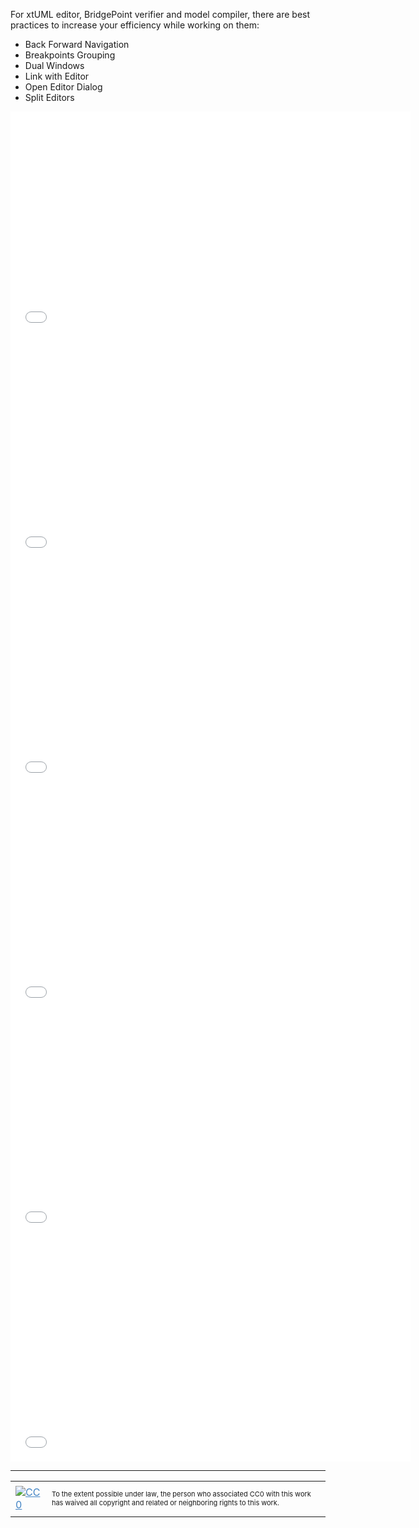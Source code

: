 For xtUML editor, BridgePoint verifier and model compiler, there are 
best practices to increase your efficiency while working on them:

* Back Forward Navigation 
* Breakpoints Grouping
* Dual Windows
* Link with Editor 
* Open Editor Dialog
* Split Editors

<iframe src="//www.youtube.com/embed/NGm2sgMTzsQ?rel=0" width="640" height="360" frameborder="0"></iframe> 

<iframe src="//www.youtube.com/embed/BmKirBaX4Xk?rel=0" width="640" height="360" frameborder="0"></iframe> 

<iframe src="//www.youtube.com/embed/pdnnyq8LW3Q?rel=0" width="640" height="360" frameborder="0"></iframe> 

<iframe src="//www.youtube.com/embed/GHmlRoX3Lr0?rel=0" width="640" height="360" frameborder="0"></iframe> 

<iframe src="//www.youtube.com/embed/rScvwv9mu1s?rel=0" width="640" height="360" frameborder="0"></iframe> 

<iframe src="//www.youtube.com/embed/6ixfu4FUXOk?rel=0" width="640" height="360" frameborder="0"></iframe> 

<hr style="color: #cccccc;" />

<table>
<tbody>
<tr>
<td><a style="color: #4183c4;" href="http://creativecommons.org/publicdomain/zero/1.0/"><img src="https://camo.githubusercontent.com/c5160f944848828fa33126d9a697e9abe43ea98f/687474703a2f2f692e6372656174697665636f6d6d6f6e732e6f72672f702f7a65726f2f312e302f38387833312e706e67" alt="CC0" data-canonical-src="http://i.creativecommons.org/p/zero/1.0/88x31.png" /></a></td>
<td>
<p style="font-size: 11px;">To the extent possible under law, the person who associated CC0 with this work has waived all copyright and related or neighboring rights to this work.</p>
</td>
</tr>
</tbody>
</table>
